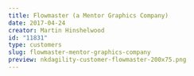 ```yaml
---
title: Flowmaster (a Mentor Graphics Company)
date: 2017-04-24
creator: Martin Hinshelwood
id: "11831"
type: customers
slug: flowmaster-mentor-graphics-company
preview: nkdagility-customer-flowmaster-200x75.png
---
```


